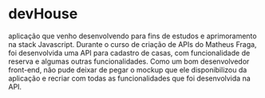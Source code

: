 # devHouse

aplicação que venho desenvolvendo para fins de estudos e aprimoramento na stack Javascript.
Durante o curso de criação de APIs do Matheus Fraga, foi desenvolvida uma API para cadastro de casas, com funcionalidade de reserva e algumas outras funcionalidades.
Como um bom desenvolvedor front-end, não pude deixar de pegar o mockup que ele disponibilizou da aplicação e recriar com todas as funcionalidades que foi desenvolvida na API.
